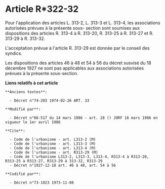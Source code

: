 # Article R*322-32

Pour l'application des articles L. 313-2, L. 313-3 et L. 313-4, les associations autorisées prévues à la présente sous-
section sont soumises aux dispositions des articles R. 313-4 à R. 313-20, R. 313-25 à R. 313-27 et R. 313-29 à R. 313-32.

L'acceptation prévue à l'article R. 313-29 est donnée par le conseil des syndics.

Les dispositions des articles 46 à 48 et 54 à 56 du décret susvisé du 18 décembre 1927 ne sont pas applicables aux
associations autorisées prévues à la présente sous-section.

**Liens relatifs à cet article**

	**Anciens textes**:

	  - Décret n°74-203 1974-02-26 ART. 33

	**Modifié par**:

	  - Décret n°86-517 du 14 mars 1986 - art. 28 () JORF 16 mars 1986 en vigueur le 1er avril 1986

	**Cite**:

	  - Code de l'urbanisme - art. L313-2 (M)
	  - Code de l'urbanisme - art. L313-3 (M)
	  - Code de l'urbanisme - art. L313-4 (M)
	  - Code de l'urbanisme - art. R313-29 (M)
	  - Code de l'urbanisme L313-2, L313-3, L313-4, R313-4 à R313-20, R313-25 à R313-27, R313-29 à 313-32, R313-29
	  - Décret n°1927-12-18 art. 46 à 48, art. 54 à 56

	**Codifié par**:

	  - Décret n°73-1023 1973-11-08
